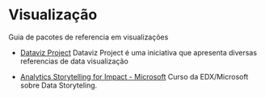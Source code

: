 # Visualização
Guia de pacotes de referencia em visualizações

* [Dataviz Project](https://datavizproject.com) Dataviz Project é uma iniciativa que apresenta diversas referencias de data visualização

* [Analytics Storytelling for Impact - Microsoft](https://www.edx.org/course/analytics-storytelling-for-impact-3) Curso da EDX/Microsoft sobre Data Storyteling.
